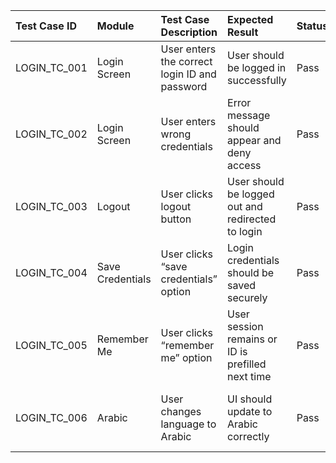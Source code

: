| Test Case ID   | Module           | Test Case Description                         | Expected Result                                   | Status   | Priority   | Notes                           |
|:---------------|:-----------------|:----------------------------------------------|:--------------------------------------------------|:---------|:-----------|:--------------------------------|
| LOGIN_TC_001   | Login Screen     | User enters the correct login ID and password | User should be logged in successfully             | Pass     | High       |                                 |
| LOGIN_TC_002   | Login Screen     | User enters wrong credentials                 | Error message should appear and deny access       | Pass     | High       |                                 |
| LOGIN_TC_003   | Logout           | User clicks logout button                     | User should be logged out and redirected to login | Pass     | High       |                                 |
| LOGIN_TC_004   | Save Credentials | User clicks “save credentials” option         | Login credentials should be saved securely        | Pass     | Medium     |                                 |
| LOGIN_TC_005   | Remember Me      | User clicks “remember me” option              | User session remains or ID is prefilled next time | Pass     | Medium     |                                 |
| LOGIN_TC_006   | Arabic           | User changes language to Arabic               | UI should update to Arabic correctly              | Pass     | Medium     | Initially failed in some builds |
